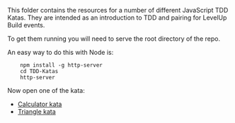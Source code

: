 This folder contains the resources for a number of different JavaScript TDD Katas. They are intended as an introduction to TDD and pairing for LevelUp Build events.

To get them running you will need to serve the root directory of the repo.

An easy way to do this with Node is:

        npm install -g http-server
        cd TDD-Katas
        http-server
        
Now open one of the kata:
-  [Calculator kata](http://localhost:8080/katas/calculator)
-  [Triangle kata](http://localhost:8080/katas/triangle)
